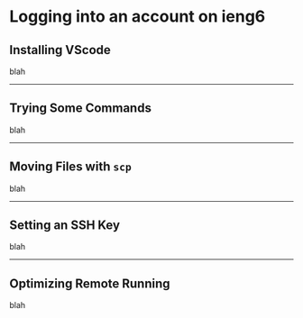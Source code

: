 # **Logging into an account on ieng6** #

## Installing VScode ##

blah

---
## Trying Some Commands ##

blah

---
## Moving Files with `scp` ##

blah

---
## Setting an SSH Key ##

blah

---
## Optimizing Remote Running ##

blah

